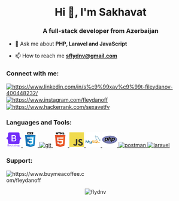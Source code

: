<h1 align="center">Hi 👋, I'm Sakhavat</h1>
<h3 align="center">A full-stack developer from Azerbaijan</h3>
<!-- <img align="right" alt="Coding" width="410" src="https://camo.githubusercontent.com/cae12fddd9d6982901d82580bdf321d81fb299141098ca1c2d4891870827bf17/68747470733a2f2f6d69726f2e6d656469756d2e636f6d2f6d61782f313336302f302a37513379765349765f7430696f4a2d5a2e676966"> -->


<!-- <p align="left"> <img src="https://komarev.com/ghpvc/?username=flydnv&label=Profile%20views&color=0e75b6&style=flat" alt="flydnv" /> </p> -->

- 💬 Ask me about **PHP, Laravel and JavaScript**

- 📫 How to reach me **sflydnv@gmail.com**

<h3 align="left">Connect with me:</h3>
<p align="left">
<a href="https://www.linkedin.com/in/sakhavat-fleydanov-400448232/" target="blank"><img align="center" src="https://raw.githubusercontent.com/rahuldkjain/github-profile-readme-generator/master/src/images/icons/Social/linked-in-alt.svg" alt="https://www.linkedin.com/in/s%c9%99xav%c9%99t-fileydanov-400448232/" height="30" width="40" /></a>
<a href="https://instagram.com/https://www.instagram.com/flydnw" target="blank"><img align="center" src="https://raw.githubusercontent.com/rahuldkjain/github-profile-readme-generator/master/src/images/icons/Social/instagram.svg" alt="https://www.instagram.com/fleydanoff" height="30" width="40" /></a>
<a href="https://www.hackerrank.com/https://www.hackerrank.com/sexavetfv" target="blank"><img align="center" src="https://raw.githubusercontent.com/rahuldkjain/github-profile-readme-generator/master/src/images/icons/Social/hackerrank.svg" alt="https://www.hackerrank.com/sexavetfv" height="30" width="40" /></a>
</p>

<h3 align="left">Languages and Tools:</h3>
<p align="left"> <a href="https://getbootstrap.com" target="_blank" rel="noreferrer"> <img src="https://raw.githubusercontent.com/devicons/devicon/master/icons/bootstrap/bootstrap-plain-wordmark.svg" alt="bootstrap" width="40" height="40"/> </a> <a href="https://www.w3schools.com/css/" target="_blank" rel="noreferrer"> <img src="https://raw.githubusercontent.com/devicons/devicon/master/icons/css3/css3-original-wordmark.svg" alt="css3" width="40" height="40"/> </a>  <a href="https://git-scm.com/" target="_blank" rel="noreferrer"> <img src="https://www.vectorlogo.zone/logos/git-scm/git-scm-icon.svg" alt="git" width="40" height="40"/> </a> <a href="https://www.w3.org/html/" target="_blank" rel="noreferrer"> <img src="https://raw.githubusercontent.com/devicons/devicon/master/icons/html5/html5-original-wordmark.svg" alt="html5" width="40" height="40"/> </a> <a href="https://developer.mozilla.org/en-US/docs/Web/JavaScript" target="_blank" rel="noreferrer"> <img src="https://raw.githubusercontent.com/devicons/devicon/master/icons/javascript/javascript-original.svg" alt="javascript" width="40" height="40"/> </a> <a href="https://www.mysql.com/" target="_blank" rel="noreferrer"> <img src="https://raw.githubusercontent.com/devicons/devicon/master/icons/mysql/mysql-original-wordmark.svg" alt="mysql" width="40" height="40"/> </a>  </a> <a href="https://www.php.net" target="_blank" rel="noreferrer"> <img src="https://raw.githubusercontent.com/devicons/devicon/master/icons/php/php-original.svg" alt="php" width="40" height="40"/><a href="https://postman.com" target="_blank" rel="noreferrer"> <img src="https://www.vectorlogo.zone/logos/getpostman/getpostman-icon.svg" alt="postman" width="40" height="40"/> </a> <a href="https://
  .com/" target="_blank" rel="noreferrer"> <img src="https://cdn.worldvectorlogo.com/logos/laravel-2.svg" alt="laravel" width="40" height="40"/>  </a> 
<h3 align="left">Support:</h3>
<p><a href="https://www.buymeacoffee.com/fleydanoff"> <img align="left" src="https://cdn.buymeacoffee.com/buttons/v2/default-yellow.png" height="50" width="210" alt="https://www.buymeacoffee.com/fleydanoff" /></a></p><br><br>

<p><img align="left" src="https://github-readme-stats.vercel.app/api/top-langs?username=flydnv&show_icons=true&locale=en&layout=compact" alt="flydnv" /></p>

